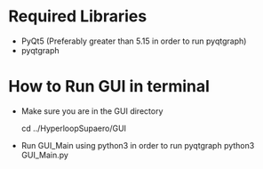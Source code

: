 # Required Libraries
 * PyQt5 (Preferably greater than 5.15 in order to run pyqtgraph)
 * pyqtgraph
 
# How to Run GUI in terminal
 * Make sure you are in the GUI directory
  
	 cd ../HyperloopSupaero/GUI
	 
* Run GUI_Main using python3 in order to run pyqtgraph
 python3 GUI_Main.py 
